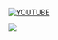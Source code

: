 [![YOUTUBE](https://img.youtube.com/vi/TUVcZfQe-Kw/0.jpg)](https://youtu.be/TUVcZfQe-Kw)


<a href="https://discord.gg/etc66NNCVP">
  <img src="http://invidget.switchblade.xyz/etc66NNCVP"/>
</a>
